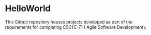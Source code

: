 # HelloWorld
This Github repository houses projects developed as part of the requirements for completing CSCI E-71 ( Agile Software Development).
